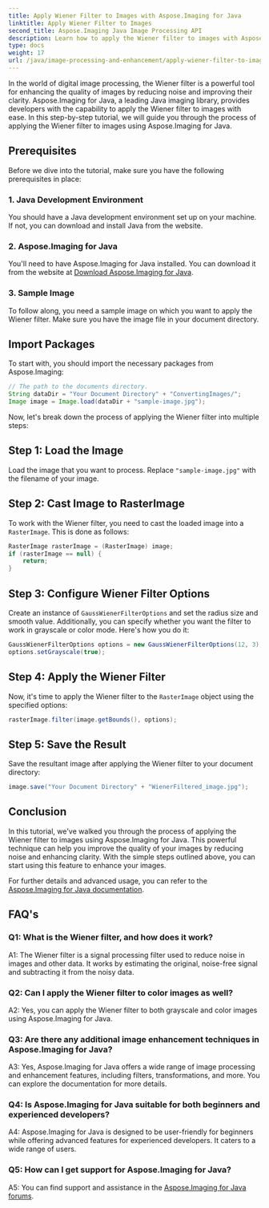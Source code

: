 ```yaml
---
title: Apply Wiener Filter to Images with Aspose.Imaging for Java
linktitle: Apply Wiener Filter to Images
second_title: Aspose.Imaging Java Image Processing API
description: Learn how to apply the Wiener filter to images with Aspose.Imaging for Java, enhancing image quality and reducing noise effortlessly.
type: docs
weight: 17
url: /java/image-processing-and-enhancement/apply-wiener-filter-to-images.html/
---
```


In the world of digital image processing, the Wiener filter is a powerful tool for enhancing the quality of images by reducing noise and improving their clarity. Aspose.Imaging for Java, a leading Java imaging library, provides developers with the capability to apply the Wiener filter to images with ease. In this step-by-step tutorial, we will guide you through the process of applying the Wiener filter to images using Aspose.Imaging for Java.

## Prerequisites

Before we dive into the tutorial, make sure you have the following prerequisites in place:

### 1. Java Development Environment

You should have a Java development environment set up on your machine. If not, you can download and install Java from the website.

### 2. Aspose.Imaging for Java

You'll need to have Aspose.Imaging for Java installed. You can download it from the website at [Download Aspose.Imaging for Java](https://releases.aspose.com/imaging/java/).

### 3. Sample Image

To follow along, you need a sample image on which you want to apply the Wiener filter. Make sure you have the image file in your document directory.

## Import Packages

To start with, you should import the necessary packages from Aspose.Imaging:

```java
// The path to the documents directory.
String dataDir = "Your Document Directory" + "ConvertingImages/";
Image image = Image.load(dataDir + "sample-image.jpg");
```

Now, let's break down the process of applying the Wiener filter into multiple steps:

## Step 1: Load the Image

Load the image that you want to process. Replace `"sample-image.jpg"` with the filename of your image.

## Step 2: Cast Image to RasterImage

To work with the Wiener filter, you need to cast the loaded image into a `RasterImage`. This is done as follows:

```java
RasterImage rasterImage = (RasterImage) image;
if (rasterImage == null) {
    return;
}
```

## Step 3: Configure Wiener Filter Options

Create an instance of `GaussWienerFilterOptions` and set the radius size and smooth value. Additionally, you can specify whether you want the filter to work in grayscale or color mode. Here's how you do it:

```java
GaussWienerFilterOptions options = new GaussWienerFilterOptions(12, 3);
options.setGrayscale(true);
```

## Step 4: Apply the Wiener Filter

Now, it's time to apply the Wiener filter to the `RasterImage` object using the specified options:

```java
rasterImage.filter(image.getBounds(), options);
```

## Step 5: Save the Result

Save the resultant image after applying the Wiener filter to your document directory:

```java
image.save("Your Document Directory" + "WienerFiltered_image.jpg");
```

## Conclusion

In this tutorial, we've walked you through the process of applying the Wiener filter to images using Aspose.Imaging for Java. This powerful technique can help you improve the quality of your images by reducing noise and enhancing clarity. With the simple steps outlined above, you can start using this feature to enhance your images.

For further details and advanced usage, you can refer to the [Aspose.Imaging for Java documentation](https://reference.aspose.com/imaging/java/).

## FAQ's

### Q1: What is the Wiener filter, and how does it work?

A1: The Wiener filter is a signal processing filter used to reduce noise in images and other data. It works by estimating the original, noise-free signal and subtracting it from the noisy data.

### Q2: Can I apply the Wiener filter to color images as well?

A2: Yes, you can apply the Wiener filter to both grayscale and color images using Aspose.Imaging for Java.

### Q3: Are there any additional image enhancement techniques in Aspose.Imaging for Java?

A3: Yes, Aspose.Imaging for Java offers a wide range of image processing and enhancement features, including filters, transformations, and more. You can explore the documentation for more details.

### Q4: Is Aspose.Imaging for Java suitable for both beginners and experienced developers?

A4: Aspose.Imaging for Java is designed to be user-friendly for beginners while offering advanced features for experienced developers. It caters to a wide range of users.

### Q5: How can I get support for Aspose.Imaging for Java?

A5: You can find support and assistance in the [Aspose.Imaging for Java forums](https://forum.aspose.com/).
